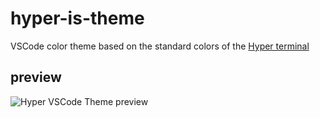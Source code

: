 # hyper-is-theme

VSCode color theme based on the standard colors of the [Hyper terminal](https://hyper.is/)

## preview
![Hyper VSCode Theme preview](https://raw.githubusercontent.com/haudraufhaun/hyper-is-theme/main/screenshots/screenshot_vue.png)